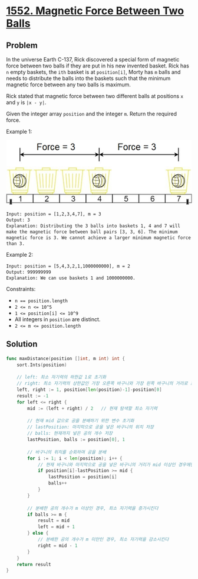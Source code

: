 # [1552. Magnetic Force Between Two Balls](https://leetcode.com/problems/magnetic-force-between-two-balls/)

## Problem

In the universe Earth C-137, Rick discovered a special form of magnetic force between two balls if they are put in his new invented basket. Rick has `n` empty baskets, the `ith` basket is at `position[i]`, Morty has `m` balls and needs to distribute the balls into the baskets such that the minimum magnetic force between any two balls is maximum.

Rick stated that magnetic force between two different balls at positions `x` and `y` is `|x - y|`.

Given the integer array `position` and the integer `m`. Return the required force.

 

Example 1:

![alt text](image.png)

```
Input: position = [1,2,3,4,7], m = 3
Output: 3
Explanation: Distributing the 3 balls into baskets 1, 4 and 7 will make the magnetic force between ball pairs [3, 3, 6]. The minimum magnetic force is 3. We cannot achieve a larger minimum magnetic force than 3.
```

Example 2:

```
Input: position = [5,4,3,2,1,1000000000], m = 2
Output: 999999999
Explanation: We can use baskets 1 and 1000000000.
```

Constraints:

- `n == position.length`
- `2 <= n <= 10^5`
- `1 <= position[i] <= 10^9`
- All integers in `position` are distinct.
- `2 <= m <= position.length`

## Solution

```go
func maxDistance(position []int, m int) int {
	sort.Ints(position)

    // left: 최소 자기력의 하한값 1로 초기화
    // right: 최소 자기력의 상한값인 가장 오른쪽 바구니와 가장 왼쪽 바구니의 거리로 초기화
	left, right := 1, position[len(position)-1]-position[0]
	result := -1
	for left <= right {
		mid := (left + right) / 2   // 현재 탐색할 최소 자기력

        // 현재 mid 값으로 공을 분배하기 위한 변수 초기화
        // lastPosition: 마지막으로 공을 넣은 바구니의 위치 저장
        // balls: 현재까지 넣은 공의 개수 저장
		lastPosition, balls := position[0], 1

        // 바구니의 위치를 순회하며 공을 분배
		for i := 1; i < len(position); i++ {
            // 현재 바구니와 마지막으로 공을 넣은 바구니의 거리가 mid 이상인 경우에만 공을 넣는다
			if position[i]-lastPosition >= mid {
				lastPosition = position[i]
				balls++
			}
		}

        // 분배한 공의 개수가 m 이상인 경우, 최소 자기력을 증가시킨다
		if balls >= m {
			result = mid
			left = mid + 1
		} else {
            // 분배한 공의 개수가 m 미만인 경우, 최소 자기력을 감소시킨다
			right = mid - 1
		}
	}
	return result
}
```
